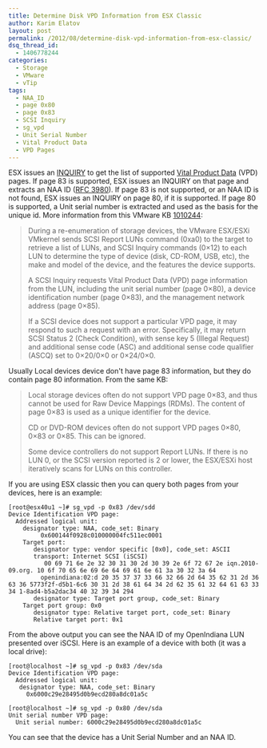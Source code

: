 ```yaml
---
title: Determine Disk VPD Information from ESX Classic
author: Karim Elatov
layout: post
permalink: /2012/08/determine-disk-vpd-information-from-esx-classic/
dsq_thread_id:
  - 1406778244
categories:
  - Storage
  - VMware
  - vTip
tags:
  - NAA_ID
  - page 0x80
  - page 0x83
  - SCSI Inquiry
  - sg_vpd
  - Unit Serial Number
  - Vital Product Data
  - VPD Pages
---
```

ESX issues an <a href="http://virtuallyhyper.com/wp-content/uploads/2014/01/spc3r23.pdf" onclick="javascript:_gaq.push(['_trackEvent','download','http://virtuallyhyper.com/wp-content/uploads/2014/01/spc3r23.pdf']);">INQUIRY</a> to get the list of supported <a href="http://en.wikipedia.org/wiki/Vital_Product_Data" onclick="javascript:_gaq.push(['_trackEvent','outbound-article','http://en.wikipedia.org/wiki/Vital_Product_Data']);">Vital Product Data</a> (VPD) pages. If page 83 is supported, ESX issues an INQUIRY on that page and extracts an NAA ID (<a href="http://tools.ietf.org/html/rfc3980#section-5.4" onclick="javascript:_gaq.push(['_trackEvent','outbound-article','http://tools.ietf.org/html/rfc3980#section-5.4']);">RFC 3980</a>). If page 83 is not supported, or an NAA ID is not found, ESX issues an INQUIRY on page 80, if it is supported. If page 80 is supported, a Unit serial number is extracted and used as the basis for the unique id. More information from this VMware KB <a href="http://kb.vmware.com/kb/1010244" onclick="javascript:_gaq.push(['_trackEvent','outbound-article','http://kb.vmware.com/kb/1010244']);">1010244</a>:

> During a re-enumeration of storage devices, the VMware ESX/ESXi VMkernel sends SCSI Report LUNs command (0xa0) to the target to retrieve a list of LUNs, and SCSI Inquiry commands (0&#215;12) to each LUN to determine the type of device (disk, CD-ROM, USB, etc), the make and model of the device, and the features the device supports.
> 
> A SCSI Inquiry requests Vital Product Data (VPD) page information from the LUN, including the unit serial number (page 0&#215;80), a device identification number (page 0&#215;83), and the management network address (page 0&#215;85).
> 
> If a SCSI device does not support a particular VPD page, it may respond to such a request with an error. Specifically, it may return SCSI Status 2 (Check Condition), with sense key 5 (Illegal Request) and additional sense code (ASC) and additional sense code qualifier (ASCQ) set to 0&#215;20/0&#215;0 or 0&#215;24/0&#215;0.

Usually Local devices device don't have page 83 information, but they do contain page 80 information. From the same KB:

> Local storage devices often do not support VPD page 0&#215;83, and thus cannot be used for Raw Device Mappings (RDMs). The content of page 0&#215;83 is used as a unique identifier for the device.
> 
> CD or DVD-ROM devices often do not support VPD pages 0&#215;80, 0&#215;83 or 0&#215;85. This can be ignored.
> 
> Some device controllers do not support Report LUNs. If there is no LUN 0, or the SCSI version reported is 2 or lower, the ESX/ESXi host iteratively scans for LUNs on this controller.

If you are using ESX classic then you can query both pages from your devices, here is an example:

    [root@esx40u1 ~]# sg_vpd -p 0x83 /dev/sdd 
    Device Identification VPD page: 
      Addressed logical unit: 
        designator type: NAA, code_set: Binary 
             0x600144f0928c010000004fc511ec0001 
        Target port: 
           designator type: vendor specific [0x0], code_set: ASCII 
           transport: Internet SCSI (iSCSI) 
              00 69 71 6e 2e 32 30 31 30 2d 30 39 2e 6f 72 67 2e iqn.2010-09.org. 10 6f 70 65 6e 69 6e 64 69 61 6e 61 3a 30 32 3a 64 
             openindiana:02:d 20 35 37 37 33 66 32 66 2d 64 35 62 31 2d 36 63 36 5773f2f-d5b1-6c6 30 31 2d 38 61 64 34 2d 62 35 61 32 64 61 63 33 34 1-8ad4-b5a2dac34 40 32 39 34 294 
           designator type: Target port group, code_set: Binary 
        Target port group: 0x0 
           designator type: Relative target port, code_set: Binary 
           Relative target port: 0x1
    

From the above output you can see the NAA ID of my OpenIndiana LUN presented over iSCSI. Here is an example of a device with both (it was a local drive):

    [root@localhost ~]# sg_vpd -p 0x83 /dev/sda 
    Device Identification VPD page: 
      Addressed logical unit: 
       designator type: NAA, code_set: Binary 
         0x6000c29e28495d0b9ecd280a8dc01a5c 
    
    [root@localhost ~]# sg_vpd -p 0x80 /dev/sda 
    Unit serial number VPD page: 
      Unit serial number: 6000c29e28495d0b9ecd280a8dc01a5c
    

You can see that the device has a Unit Serial Number and an NAA ID.


